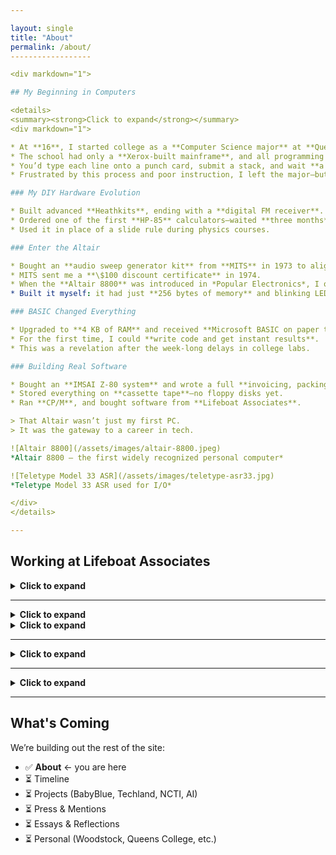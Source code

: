 ```yaml
---

layout: single
title: "About"
permalink: /about/
------------------

<div markdown="1">

## My Beginning in Computers

<details>
<summary><strong>Click to expand</strong></summary>
<div markdown="1">

* At **16**, I started college as a **Computer Science major** at **Queens College**.
* The school had only a **Xerox-built mainframe**, and all programming was in **Fortran** via **punch cards**.
* You’d type each line onto a punch card, submit a stack, and wait **a week** for results—often discovering only a syntax error.
* Frustrated by this process and poor instruction, I left the major—but not my passion for computing.

### My DIY Hardware Evolution

* Built advanced **Heathkits**, ending with a **digital FM receiver**.
* Ordered one of the first **HP-85** calculators—waited **three months** for delivery.
* Used it in place of a slide rule during physics courses.

### Enter the Altair

* Bought an **audio sweep generator kit** from **MITS** in 1973 to align tape heads on my **TEAC** reel-to-reel.
* MITS sent me a **\$100 discount certificate** in 1974.
* When the **Altair 8800** was introduced in *Popular Electronics*, I ordered one immediately—in kit form.
* Built it myself: it had just **256 bytes of memory** and blinking LEDs.

### BASIC Changed Everything

* Upgraded to **4 KB of RAM** and received **Microsoft BASIC on paper tape**.
* For the first time, I could **write code and get instant results**.
* This was a revelation after the week-long delays in college labs.

### Building Real Software

* Bought an **IMSAI Z-80 system** and wrote a full **invoicing, packing list, and A/R system** in BASIC for my father’s business.
* Stored everything on **cassette tape**—no floppy disks yet.
* Ran **CP/M**, and bought software from **Lifeboat Associates**.

> That Altair wasn’t just my first PC.
> It was the gateway to a career in tech.

![Altair 8800](/assets/images/altair-8800.jpeg)
*Altair 8800 – the first widely recognized personal computer*

![Teletype Model 33 ASR](/assets/images/teletype-asr33.jpg)
*Teletype Model 33 ASR used for I/O*

</div>
</details>

---
```


## Working at Lifeboat Associates

<details>
<summary><strong>Click to expand</strong></summary>
<summary><strong>Click to expand</strong></summary>
<div markdown="1">

* In **1979**, **Tony Gold** (President of Lifeboat) called and offered me a job.
* In **1980**, I left my family’s plumbing supply business and joined **Lifeboat Associates**.

### Key Contributions:

* Edited and published **Lifelines**, our customer newsletter.

  * I openly documented **bugs in major software** — sparking strong reactions, including from **Bill Gates**.
* Negotiated **royalty contracts** with prominent developers.

### Industry Collaboration:

* **Micro Focus** – COBOL compilers
* **Peter Rozen** – TMaker
* **Balcones Software** (Austin, TX) – advanced accounting

  * Traveled there frequently

### Ford & Microsoft

* Helped **Ford Motor Company** develop its **early PC strategy**.

  * Presented at the **Renaissance Center** in Detroit.
* After an Intel conference in Oregon, **Bill Gates** gave **Neil Colvin** and me a personal tour of **Microsoft’s first Redmond campus**.

  * They had only leased **half** the building at the time!

### Behind the Scenes with Bill Gates

* Discussed his mission to stop **software piracy**.

  * His idea: **OEM bundling** — software pre-installed on computers.
* This approach led to deals with **Tandy**, among others.
* Ironically, it also laid the foundation for Microsoft’s **antitrust troubles**.

### BIOS Opportunity

* Had a close partnership with **Neil Colvin** (Phoenix Technologies).
* Tested **P-Mate** for **Mike Aaronson**, Neil’s friend.
* I was the one who suggested the market need for **third-party BIOS**—vital to launching the **IBM PC clone industry**.

> I didn’t get a commission—but I helped launch an industry.

</div>
</details>

---

<details>
## Xedex & BabyBlue

<summary><strong>Click to expand</strong></summary>
<div markdown="1">

> 📰 In **February 1982**, UPI reported:
>
> “XEDEX President Harris Landgarten said Baby Blue ‘will make the IBM machine more versatile than an Apple or a Tandy microcomputer in terms …’”
> — [UPI Archives](https://www.upi.com/Archives/1982/02/17/A-5-week-old-computer-company-Wednesday-unveiled-a-product-it/5338382770000)

* ![BabyBlue Board](/assets/images/babyblue-card.jpg)
  *Original Xedex BabyBlue Z80 Coprocessor Card*

* BabyBlue was also advertised in **Byte Magazine** and **PC Magazine** in mid-1982, and the [Baby Blue CPU Plus User’s Manual (v1.2)](https://www.minuszerodegrees.net/manuals/Microlog/Baby%20Blue%20CPU%20Plus%20-%20User%27s%20Manual%20-%20Version%201.2.pdf) remains archived today.

* **Burson-Marsteller**, one of the top public relations firms in the country, was hired to promote BabyBlue.

* Thanks to their efforts, Xedex received significant media coverage in **1982**, including press features and product reviews that helped establish BabyBlue's reputation early in the PC industry.

* In **1981**, I was approached by **Mike Aaronson**. His son needed an important operation, and he asked me to help structure a deal through which he could receive **\$10,000** for his invention.

* In exchange, he offered rights to a **Z80-based coprocessor** he had developed that, when installed in an **IBM PC**, allowed it to run **CP/M programs** not available for the 8086.

* I put together a deal and left **Lifeboat** with **Roland Joffe** (head of marketing), his assistant **Rebecka**, and **Bob Hassel** (engineer and BIOS programmer).

* Together we founded **Xedex** to build and market the coprocessor, which we named **BabyBlue**.

* Roland Joffe founded our main office in a Burlington house on **6th Avenue**, and also hired **Burson-Marsteller** as our public relations agency. Meanwhile, Bob opened an office in **Suffern, NY** to manufacture the boards.

* Within five months, we were shipping — and BabyBlue quickly earned **tremendous press and notoriety**. I wasn’t upset about leaving, though — I knew from the start that BabyBlue’s software and hardware had a **limited lifespan**. Ironically, the investor who sided with Hassel was left with a product that had little future — while I was free to build something more enduring at Techland.

* It's important to note that the later **BabyBlue II** version was developed **after I left Xedex**. My direct involvement was with the original BabyBlue and the formation and early success of the company.

</div>
</details>

<details>
## Leading Techland Systems

<summary><strong>Click to expand</strong></summary>
<div markdown="1">

* In **late 1982**, I discovered that **Bob Hassel** had been sabotaging our hardware at Xedex.
* He had made a deal with the investor to take over the company.
* I was informed that I was **fired**, and in response, I took my entire team and launched a new company: **Techland Systems Inc.**.
* As part of building Techland, we brought in **Richard Clowes**, a former top IBM salesperson, as **VP of Sales**.
* Understanding our situation, **Neil Colvin** and **Mike Aaronson** connected me with **Reed Smith** and his friend **Bob**, who had developed **3270 emulation software** that would evolve into **BlueLynx**. Techland Systems Inc.'s BlueLynx product line was widely recognized in the industry for enabling seamless PC-to-mainframe communications.

### Product Spotlight: BlueLynx & TwinX

* Techland’s **BlueLynx** product line offered robust **3270/5250 terminal emulation** for IBM mainframe connectivity, supporting **SNA/SDLC** networks.
* A 1984 **DataPro industry report** named BlueLynx a standout in protocol conversion systems. ([View report on Bitsavers](https://www.bitsavers.org/pdf/datapro/protocol_conversion_systems/C23-825_Techland_Systems.pdf))
* BlueLynx made the PC appear to the host as a **5251 Model 12** terminal and could interface with **5256 dot-matrix printers**.
* In addition, we developed **TwinX**, a solution for **local connectivity to IBM System/34 and System/36** minicomputers using **Twinaxial cabling**.
* These offerings gave Techland a critical edge in enterprise integration, enabling PCs to function within established IBM midrange environments.
  A 1984 **DataPro industry report** featured BlueLynx as a standout protocol conversion system compatible with **IBM 3270/5251 terminal emulation**, supporting **SNA/SDLC** networks. You can view the original document [here (Bitsavers)](http://www.bitsavers.org/pdf/datapro/protocol_conversion_systems/C23-825_Techland_Systems.pdf). Had I been dealt with honestly, BlueLynx would likely have become part of Xedex’s product line. Ultimately, Techland proved to be a far better outcome — it eventually earned me **\$3.3 million**, though that part of the story comes later. In the first year alone, **Richard brought in \$2 million in sales**, landing major clients like **RJR Reynolds**, **New England Life**, and the **Federal Reserve Bank of San Francisco**. Pretty soon, we had **50 employees** and offices at **Waterside Plaza** on the East River in New York. We also launched a **Techland Systems Inc. subsidiary in London**, run by **Richard Clowes' brother**. Richard and I would fly over on the **Concorde** a couple of times a year. We also flew to **Singapore**, where we arranged lower-cost manufacturing for BlueLynx hardware in **Malaysia**. This was during a time when the **U.S. dollar was at an all-time high**, and we could buy very inexpensive airfares from London. On one memorable trip, we flew from **New York to London on the Concorde**, then **first-class on Singapore Airlines** to **China**, where we spent a few days (including in the **New Territories**), then flew to **Singapore**, and returned to **London via Bombay**, again flying **first-class on Singapore Airlines**, and finally flew back to **New York on the Concorde**. The entire round-the-world itinerary cost just **\$1,500 per person**. While at Techland Systems Inc., we also wanted to develop a personal information management software product. I asked **Neil Colvin** for a recommendation, and he pointed me to **Eldon Ziegler**, the best application software programmer he knew. We hired Eldon, who did a tremendous job. He not only built excellent software but became a close friend and lifelong collaborator. In **1985**, we were approached by **Bob Benningson** of **York Research**, who expressed interest in acquiring Techland. After a year of negotiation, we finalized the deal — **Techland Systems Inc. was sold to York Research**, and we became a **public company**. Within a month of the merger, I discovered that the new owners, in an effort to conserve cash, had **stopped paying payroll taxes**. My lawyers advised me to **resign immediately**. After I left, we were **sued by York Research** for the return of our stock. The litigation dragged on for years, until the **summer of 1990**, when **Bob Benningson settled with me**. I sold all of my York Research stock through my broker for **\$3.3 million**. The other former stockholders continued the lawsuit and ultimately **won their case in 1991**.

It was **1985**, and I was out of a job again. But it didn’t take long—**Mike Parella** called and invited me to join his effort to take over and reconstitute **Noise Cancellation Technologies Inc.**, a public company based in **Miami**. At the time, the company needed to **secure its patent rights**, and Mike wanted my help to steer it forward. One of my first tasks was to fly to **Essex**, on the east side of **England**, to meet with **Professor Chaplin** at the **University of Essex**. The goal was to secure his **patent rights** related to controlling systematic noise using **Fast Fourier Transform (FFT)** technology. When I arrived at the **University of Essex**, I was met by people who were not happy—they had not been treated well by the previous managers of NCTI. I smoothed things over and closed the deal, ultimately paying **£100,000 British pounds** for the **PAC rights**. When I returned from England, I contacted **Eldon Ziegler** and asked him to go to **Miami** to evaluate what the team there actually had. His report was blunt — he advised that we **fire everyone** and **sell off everything** in Miami, as it was of little use. I hired Eldon as **VP of Engineering**, and he established a new **engineering lab in Columbia, Maryland**, leased space, and began building a new team. Meanwhile, I set up new offices in **Great Neck, New York**, and hired about a dozen staff to restart operations properly.

A few months later, **John McCloy Jr.** joined the company and began working closely with me. Each week, part of my routine was flying down to **Baltimore** to spend two days with **Eldon** and the engineering team, then returning to **New York**. John McCloy Jr. was the son of **John J. McCloy**, former U.S. High Commissioner for Germany, a major figure in 20th-century diplomacy who is widely regarded as the most influential private citizen of his era. He also played a key role in negotiating the settlement of the **Cuban Missile Crisis**. I even visited his father at his home in **Greenwich**, where we had a thoughtful and memorable conversation — he was **92 years old** at the time. John introduced me to many of his high-level contacts, including the **Secretary of Defense**, whom we met with in the **Pentagon**. Techland went on to sell some systems to the **U.S. military**. I also traveled to **Europe** with John, including visits to **Berlin** and **Munich**. In Berlin, John was treated like the president of the country—such was the respect accorded to him because of his father's legacy. During that visit, I had **house seats** to attend the final concert conducted by **Herbert von Karajan** and the **Berlin Symphony**, where they performed **Beethoven's Ninth Symphony**. During that same trip to Berlin, one of John's friends invited me to cross over to the other side of the **Berlin Wall**. I accepted, and we spent the day walking around **East Berlin**. It was an eerie experience — a stark contrast to the West — and one that stayed with me. In **1989**, I was asked to fly to **Seattle** to help one of NCTI’s salesmen close a deal with **Boeing**. I remember the trip vividly. The flight was scheduled to leave at **9 PM**, giving me time to sleep and arrive fresh. But it was **delayed repeatedly** and didn’t depart until **3 AM**. When I finally boarded, I found myself in the **middle seat of a row of five**, flanked by **two nuns on each side**. Needless to say, I arrived in Seattle with very little sleep — but still managed to perform admirably and **successfully closed the Boeing deal**.

After that, I began winding down my involvement with the company. In the **summer of 1990**, following the sale of my York Research stock, I **stopped working actively for Noise Cancellation Technologies Inc.**

* President of **Techland Systems Inc.** until 1985
* Focused on **protocol conversion systems**

  * Hardware and firmware to bridge incompatible systems
* Enabled:

  * PCs ↔️ Minicomputers ↔️ Mainframes
* Paved the way for today’s networked environments
* See the archived brochure:
  [Techland Systems (Bitsavers)](http://www.bitsavers.org/pdf/datapro/protocol_conversion_systems/C23-825_Techland_Systems.pdf)

</div>
</details>

---

<details>
## Innovating in Noise Cancellation

<summary><strong>Click to expand</strong></summary>
<div markdown="1">

* Joined **NCTI (Noise Cancellation Technologies Inc.)** in 1986
* Worked with **John McCloy Jr.**
* Pioneered **active noise and vibration control**

  * Not insulation — *anti-noise*

📰 **Covered by The New York Times**:

* “You Can't Stand the Noise? Get an Anti-Noise Machine”
  [March 2, 1988](https://www.nytimes.com/1988/03/02/business/business-technology-you-can-t-stand-the-noise-get-an-anti-noise-machine.html) *(subscription required)*

  > This article featured **Harris Landgarten** prominently as a driving force behind NCTI’s commercial and technical breakthroughs, highlighting the real-world promise of anti-noise systems.

* “New Technology Defeats Unwanted Noise”
  [June 30, 1987](https://www.nytimes.com/1987/06/30/science/new-technology-defeats-unwanted-noise.html) *(subscription required)*

  > This earlier piece explored the science of active noise control and introduced **Landgarten** as a key leader working to move the technology from lab experiments to industry applications.

* “New Technology Defeats Unwanted Noise”
  [June 30, 1987](https://www.nytimes.com/1987/06/30/science/new-technology-defeats-unwanted-noise.html) *(subscription required)*

🛠️ **Real-world use cases**:

* Industrial fans
* Machinery
* Automotive
* Vibrating surfaces (even **pools of water**)

💡 **Broader media recognition**:

* Featured in **The Economist**
* **Live demo on Good Morning America**
* Interview with **Innovation TV**

</div>
</details>

---

<details>
## Before the Machines

<summary><strong>Click to expand</strong></summary>
<div markdown="1">

* Attended **Woodstock**

  * Music, mud, movement — and a mindset that stayed with me
* Studied under **Dr. Hoffman** at **Queens College**

  * Deep influence on systems thinking and philosophy

</div>
</details>

---

## What's Coming

We’re building out the rest of the site:

* ✅ **About** ← you are here
* ⏳ Timeline
* ⏳ Projects (BabyBlue, Techland, NCTI, AI)
* ⏳ Press & Mentions
* ⏳ Essays & Reflections
* ⏳ Personal (Woodstock, Queens College, etc.)

</div>

